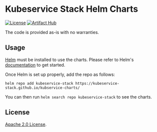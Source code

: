 # Kubeservice Stack Helm Charts

[![License](https://img.shields.io/badge/License-Apache%202.0-blue.svg)](https://opensource.org/licenses/Apache-2.0)
[![Artifact Hub](https://img.shields.io/endpoint?url=https://artifacthub.io/badge/repository/kubservice-charts)](https://artifacthub.io/packages/search?repo=kubservice-charts)

The code is provided as-is with no warranties.

## Usage

[Helm](https://helm.sh) must be installed to use the charts.
Please refer to Helm's [documentation](https://helm.sh/docs/) to get started.

Once Helm is set up properly, add the repo as follows:

```console
helm repo add kubeservice-stack https://kubeservice-stack.github.io/kubservice-charts/
```

You can then run `helm search repo kubeservice-stack` to see the charts.

## License

<!-- Keep full URL links to repo files because this README syncs from main to gh-pages.  -->
[Apache 2.0 License](https://github.com/kubeservice-stack/kubservice-charts/blob/main/LICENSE).

